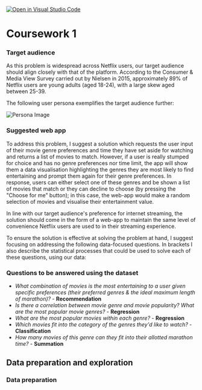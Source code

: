 [![Open in Visual Studio Code](https://classroom.github.com/assets/open-in-vscode-f059dc9a6f8d3a56e377f745f24479a46679e63a5d9fe6f495e02850cd0d8118.svg)](https://classroom.github.com/online_ide?assignment_repo_id=6731951&assignment_repo_type=AssignmentRepo)
# Coursework 1 

### Target audience

As this problem is widespread across Netflix users, our target audience should align closely with that of the platform. According to the Consumer & Media View Survey carried out by Nielsen in 2015, approximately 89% of Netflix users are young adults (aged 18-24), with a large skew aged between 25-39.

The following user persona exemplifies the target audience further:

![Persona Image](comp0034/comp0034-cw1/user_persona.png)


### Suggested web app

To address this problem, I suggest a solution which requests the user input of their movie genre preferences and time they have set aside for watching and returns a list of movies to match. However, if a user is really stumped for choice and has no genre preferences nor time limit, the app will show them a data visualisation highlighting the genres they are most likely to find entertaining and prompt them again for their genre preferences. In response, users can either select one of these genres and be shown a list of movies that match or they can decline to choose (by pressing the "Choose for me" button); in this case, the web-app would make a random selection of movies and visualise their entertainment value.

In line with our target audience's preference for internet streaming, the solution should come in the form of a web-app to maintain the same level of convenience Netflix users are used to in their streaming experience.

To ensure the solution is effective at solving the problem at hand, I suggest focusing on addressing the following data-focused questions. In brackets I also describe the statistical processes that could be used to solve each of these questions, using our data:


### Questions to be answered using the dataset

- *What combination of movies is the most entertaining to a user given specific preferences (their preferred genres & the ideal maximum length of marathon)?* - **Recommendation**
- *Is there a correlation between movie genre and movie popularity? What are the most popular movie genres?* - **Regression**
- *What are the most popular movies within each genre?* - **Regression**
- *Which movies fit into the category of the genres they'd like to watch?* - **Classification**
- *How many movies of this genre can they fit into their allotted marathon time?* - **Summation**


## Data preparation and exploration
### Data preparation

